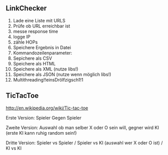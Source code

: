 ## LinkChecker ##
 
1. Lade eine Liste mit URLS
2. Prüfe ob URL erreichbar ist
  1. messe response time
  2. logge IP
  3. zähle HOPs
3. Speichere Ergebnis in Datei
4. Kommandozeilenparameter:
  1. Sepichere als CSV
  2. Speichere als HTML
  3. Speichere als XML (nutze libs!)
  4. Speichere als JSON (nutze wenn möglich libs!)
5. Multithreading!!einsDrölfzigsch1!1


## TicTacToe ##
 
http://en.wikipedia.org/wiki/Tic-tac-toe
 
Erste Version: Spieler Gegen Spieler

Zweite Version: Auswahl ob man selber X oder O sein will, gegner wird KI (erste KI kann ruhig random sein!)
 
Dritte Version: Spieler vs Spieler / Spieler vs KI (auswahl wer X oder O ist) / KI vs KI
